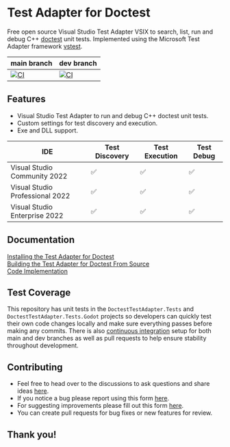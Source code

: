 # Test Adapter for Doctest
Free open source Visual Studio Test Adapter VSIX to search, list, run and debug C++ [doctest](https://github.com/doctest/doctest) unit tests. Implemented using the Microsoft Test Adapter framework [vstest](https://github.com/microsoft/vstest).  

| main branch | dev branch |
|--|--|
| [![CI](https://github.com/comfyjase/DoctestTestAdapter/actions/workflows/ci.yml/badge.svg?branch=main)](https://github.com/comfyjase/DoctestTestAdapter/actions/workflows/ci.yml) | [![CI](https://github.com/comfyjase/DoctestTestAdapter/actions/workflows/ci.yml/badge.svg?branch=dev)](https://github.com/comfyjase/DoctestTestAdapter/actions/workflows/ci.yml) |  

## Features
* Visual Studio Test Adapter to run and debug C++ doctest unit tests.
* Custom settings for test discovery and execution.
* Exe and DLL support.  

| IDE | Test Discovery | Test Execution | Test Debug |
|---|---|---|---|
| Visual Studio Community 2022 | ✅ | ✅ | ✅ |
| Visual Studio Professional 2022 | ✅ | ✅ | ✅ |
| Visual Studio Enterprise 2022 | ✅ | ✅ | ✅ |  

## Documentation
[Installing the Test Adapter for Doctest](Assets/Documentation/Installing.md)  
[Building the Test Adapter for Doctest From Source](Assets/Documentation/Building.md)  
[Code Implementation](Assets/Documentation/Code.md)

## Test Coverage
This repository has unit tests in the `DoctestTestAdapter.Tests` and `DoctestTestAdapter.Tests.Godot` projects so developers can quickly test their own code changes locally and make sure everything passes before making any commits.
There is also [continuous integration](https://github.com/comfyjase/DoctestTestAdapter/actions/workflows/ci.yml) setup for both main and dev branches as well as pull requests to help ensure stability throughout development.  

## Contributing
* Feel free to head over to the discussions to ask questions and share ideas [here](https://github.com/comfyjase/DoctestTestAdapter/discussions).
* If you notice a bug please report using this form [here](https://github.com/comfyjase/DoctestTestAdapter/issues/new?template=bug_report.yml).
* For suggesting improvements please fill out this form [here](https://github.com/comfyjase/DoctestTestAdapter/issues/new?template=feature_proposal.yml).
* You can create pull requests for bug fixes or new features for review.  

## Thank you!
